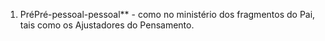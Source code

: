﻿1. PréPré-pessoal-pessoal** - como no ministério dos fragmentos do Pai, tais como os Ajustadores do Pensamento.